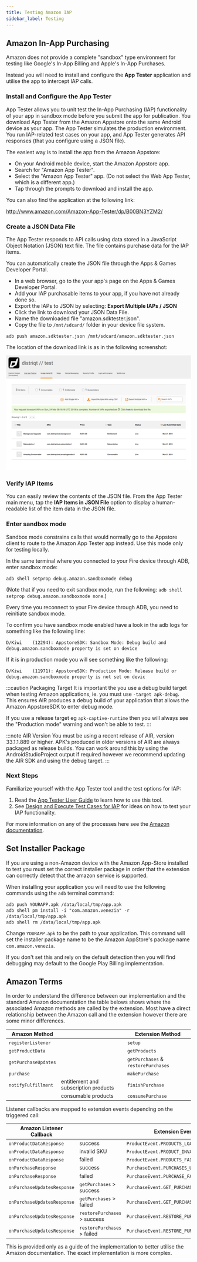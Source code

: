 ```yaml
---
title: Testing Amazon IAP
sidebar_label: Testing
---
```



## Amazon In-App Purchasing

Amazon does not provide a complete "sandbox" type environment for testing like Google's In-App Billing and Apple's In-App Purchases.  

Instead you will need to install and configure the **App Tester** application and utilise the app to intercept IAP calls.


### Install and Configure the App Tester

App Tester allows you to unit test the In-App Purchasing (IAP) functionality of your app in sandbox mode before you submit the app for publication. You download App Tester from the Amazon Appstore onto the same Android device as your app. The App Tester simulates the production environment. You run IAP-related test cases on your app, and App Tester generates API responses (that you configure using a JSON file).

The easiest way is to install the app from the Amazon Appstore: 

- On your Android mobile device, start the Amazon Appstore app.
- Search for "Amazon App Tester".
- Select the "Amazon App Tester" app. (Do not select the Web App Tester, which is a different app.)
- Tap through the prompts to download and install the app.

You can also find the application at the following link: 

http://www.amazon.com/Amazon-App-Tester/dp/B00BN3YZM2/


### Create a JSON Data File

The App Tester responds to API calls using data stored in a JavaScript Object Notation (JSON) text file. The file contains purchase data for the IAP items.

You can automatically create the JSON file through the Apps & Games Developer Portal.


- In a web browser, go to the your app's page on the Apps & Games Developer Portal.
- Add your IAP purchasable items to your app, if you have not already done so.
- Export the IAPs to JSON by selecting: **Export Multiple IAPs / JSON**
- Click the link to download your JSON Data File. 
- Name the downloaded file "amazon.sdktester.json".
- Copy the file to `/mnt/sdcard/` folder in your device file system.

```
adb push amazon.sdktester.json /mnt/sdcard/amazon.sdktester.json
```

The location of the download link is as in the following screenshot:

![](images/amazon-testing-download.png)


### Verify IAP Items

You can easily review the contents of the JSON file. From the App Tester main menu, tap the **IAP Items in JSON File** option to display a human-readable list of the item data in the JSON file.


### Enter sandbox mode

Sandbox mode constrains calls that would normally go to the Appstore client to route to the Amazon App Tester app instead. Use this mode only for testing locally.

In the same terminal where you connected to your Fire device through ADB, enter sandbox mode:

```
adb shell setprop debug.amazon.sandboxmode debug
```

(Note that if you need to exit sandbox mode, run the following: `adb shell setprop debug.amazon.sandboxmode none`.)

Every time you reconnect to your Fire device through ADB, you need to reinitiate sandbox mode.

To confirm you have sandbox mode enabled have a look in the adb logs for something like the following line:

```
D/Kiwi    (12294): AppstoreSDK: Sandbox Mode: Debug build and debug.amazon.sandboxmode property is set on device
```

If it is in production mode you will see something like the following:

```
D/Kiwi    (11971): AppstoreSDK: Production Mode: Release build or debug.amazon.sandboxmode property is not set on devic
```



:::caution Packaging Target
It is important the you use a debug build target when testing Amazon applications, ie. you must use `-target apk-debug`. This ensures AIR produces a debug build of your application that allows the Amazon AppstoreSDK to enter debug mode.

If you use a release target eg `apk-captive-runtime` then you will always see the "Production mode" warning and won't be able to test.
:::

:::note AIR Version
You must be using a recent release of AIR, version 33.1.1.889 or higher. APK's produced in older versions of AIR are always packaged as release builds. You can work around this by using the AndroidStudioProject output if required however we recommend updating the AIR SDK and using the debug target.
:::


### Next Steps

Familiarize yourself with the App Tester tool and the test options for IAP:

1. Read the [App Tester User Guide](https://developer.amazon.com/docs/in-app-purchasing/iap-app-tester-user-guide.html) to learn how to use this tool.
2. See [Design and Execute Test Cases for IAP](https://developer.amazon.com/docs/in-app-purchasing/iap-design-test-cases.html) for ideas on how to test your IAP functionality.



For more information on any of the processes here see the [Amazon documentation](https://developer.amazon.com/docs/in-app-purchasing/iap-install-and-configure-app-tester.html).




## Set Installer Package

If you are using a non-Amazon device with the Amazon App-Store installed to test you must set the correct installer package in order that the extension can correctly detect that the amazon service is supported. 

When installing your application you will need to use the following commands using the `adb` terminal command:

```
adb push YOURAPP.apk /data/local/tmp/app.apk
adb shell pm install -i "com.amazon.venezia" -r /data/local/tmp/app.apk
adb shell rm /data/local/tmp/app.apk
```

Change `YOURAPP.apk` to be the path to your application. This command will set the installer package name to be the Amazon AppStore's package name `com.amazon.venezia`.

If you don't set this and rely on the default detection then you will find debugging may default to the Google Play Billing implementation.



## Amazon Terms

In order to understand the difference between our implementation and the standard Amazon documentation the table belows shows where the associated Amazon methods are called by the extension. Most have a direct relationship between the Amazon call and the extension however there are some minor differences. 

| Amazon Method | | Extension Method |
| --- | --- | --- |
| `registerListener` | | `setup` |
| `getProductData` | | `getProducts` |
| `getPurchaseUpdates` | | `getPurchases` & `restorePurchases`
| `purchase` | | `makePurchase` |
| `notifyFulfillment` | entitlement and subscription products | `finishPurchase` | 
| | consumable products | `consumePurchase` | 


Listener callbacks are mapped to extension events depending on the triggered call:

| Amazon Listener Callback | | Extension Event(s) |
| --- | --- | --- |
| `onProductDataResponse` | success | `ProductEvent.PRODUCTS_LOADED` |
| `onProductDataResponse` | invalid SKU | `ProductEvent.PRODUCT_INVALID` |
| `onProductDataResponse` | failed | `ProductEvent.PRODUCTS_FAILED` |
| `onPurchaseResponse` | success | `PurchaseEvent.PURCHASES_UPDATED` |
| `onPurchaseResponse` | failed | `PurchaseEvent.PURCHASE_FAILED` |
| `onPurchaseUpdatesResponse` | `getPurchases` > success | `PurchaseEvent.GET_PURCHASES_COMPLETE` |
| `onPurchaseUpdatesResponse` | `getPurchases` > failed | `PurchaseEvent.GET_PURCHASES_FAILED` |
| `onPurchaseUpdatesResponse` | `restorePurchases` > success | `PurchaseEvent.RESTORE_PURCHASES_SUCCESS` |
| `onPurchaseUpdatesResponse` | `restorePurchases` > failed | `PurchaseEvent.RESTORE_PURCHASES_FAILED` |


This is provided only as a guide of the implementation to better utilise the Amazon documentation. The exact implementation is more complex.